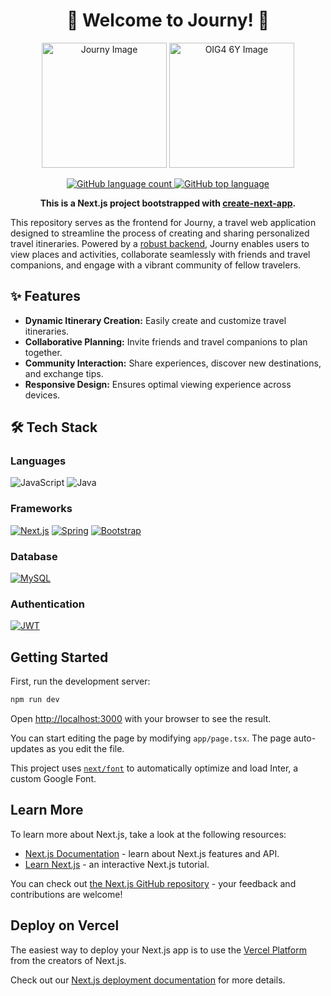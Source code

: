 <h1 align="center">🌟 Welcome to Journy! 🌟</h1>

<p align="center">
  <img src="https://github.com/YeoWeiHan123/Journy-travelplanner/blob/main/public/journy.png?raw=true" alt="Journy Image" width="200">
  <img src="https://github.com/YeoWeiHan123/Journy-travelplanner/assets/36888332/382d3bf6-7bf2-45e8-9854-2b0d5a10683e" alt="OIG4 6Y Image" width="200">
</p>

<p align="center">  
  <a href="https://github.com/YeoWeiHan123/Journy-travelplanner">
    <img src="https://img.shields.io/github/languages/count/YeoWeiHan123/Journy-travelplanner" alt="GitHub language count">
  </a>
  <a href="https://github.com/{username}/{repo-name}">
    <img src="https://img.shields.io/github/languages/top/YeoWeiHan123/Journy-travelplanner?color=yellow" alt="GitHub top language">
  </a>
</p>

<p align="center">
  <strong>This is a Next.js project bootstrapped with <a href="https://nextjs.org/">create-next-app</a>.</strong>
</p>

This repository serves as the frontend for Journy, a travel web application designed to streamline the process of creating and sharing personalized travel itineraries. Powered by a [robust backend](https://github.com/YeoWeiHan123/Journy-travelplanner-Backend), Journy enables users to view places and activities, collaborate seamlessly with friends and travel companions, and engage with a vibrant community of fellow travelers.

## ✨ Features

- **Dynamic Itinerary Creation:** Easily create and customize travel itineraries.
- **Collaborative Planning:** Invite friends and travel companions to plan together.
- **Community Interaction:** Share experiences, discover new destinations, and exchange tips.
- **Responsive Design:** Ensures optimal viewing experience across devices.

## 🛠️ Tech Stack

### Languages
![JavaScript](https://img.shields.io/badge/javascript-%23323330.svg?style=for-the-badge&logo=javascript&logoColor=%23F7DF1E)
![Java](https://img.shields.io/badge/java-%23ED8B00.svg?style=for-the-badge&logo=openjdk&logoColor=white)

### Frameworks
[![Next.js](https://img.shields.io/badge/Next-black?style=for-the-badge&logo=next.js&logoColor=white)](https://github-readme-tech-stack.vercel.app)
[![Spring](https://img.shields.io/badge/spring-%236DB33F.svg?style=for-the-badge&logo=spring&logoColor=white)](https://github-readme-tech-stack.vercel.app)
[![Bootstrap](https://img.shields.io/badge/bootstrap-%238511FA.svg?style=for-the-badge&logo=bootstrap&logoColor=white)](https://github-readme-tech-stack.vercel.app)

### Database
[![MySQL](https://img.shields.io/badge/mysql-4479A1.svg?style=for-the-badge&logo=mysql&logoColor=white)](https://github-readme-tech-stack.vercel.app)

### Authentication
[![JWT](https://img.shields.io/badge/JWT-black?style=for-the-badge&logo=JSON%20web%20tokens)](https://github-readme-tech-stack.vercel.app)


## Getting Started

First, run the development server:

```bash
npm run dev

```

Open [http://localhost:3000](http://localhost:3000) with your browser to see the result.

You can start editing the page by modifying `app/page.tsx`. The page auto-updates as you edit the file.

This project uses [`next/font`](https://nextjs.org/docs/basic-features/font-optimization) to automatically optimize and load Inter, a custom Google Font.

## Learn More

To learn more about Next.js, take a look at the following resources:

- [Next.js Documentation](https://nextjs.org/docs) - learn about Next.js features and API.
- [Learn Next.js](https://nextjs.org/learn) - an interactive Next.js tutorial.

You can check out [the Next.js GitHub repository](https://github.com/vercel/next.js/) - your feedback and contributions are welcome!

## Deploy on Vercel

The easiest way to deploy your Next.js app is to use the [Vercel Platform](https://vercel.com/new?utm_medium=default-template&filter=next.js&utm_source=create-next-app&utm_campaign=create-next-app-readme) from the creators of Next.js.

Check out our [Next.js deployment documentation](https://nextjs.org/docs/deployment) for more details.
